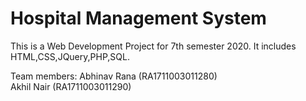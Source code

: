 # Hospital Management System

This is a Web Development Project for 7th semester 2020. It includes HTML,CSS,JQuery,PHP,SQL.

Team members: Abhinav Rana (RA1711003011280) <br>
              Akhil Nair (RA1711003011290)
